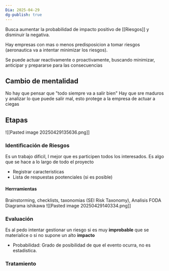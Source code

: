 ```yaml
---
Dia: 2025-04-29
dg-publish: true
---
```

Busca aumentar la probabilidad de impacto positivo de [[Riesgos]] y disminuir la negativa.

Hay empresas con mas o menos predisposicion a tomar riesgos (aeronautica va a intentar minimizar los riesgos).


Se puede actuar reactivamente o proactivamente, buscando minimizar, anticipar y prepararse para las consecuencias


## Cambio de mentalidad 
No hay que pensar que "todo siempre va a salir bien"
Hay que sre maduros y analizar lo que puede salir mal, esto protege a la empresa de actuar a ciegas

## Etapas 
![[Pasted image 20250429135636.png]]

### Identificación de Riesgos 
Es un trabajo dificil, l mejor que es participen todos los interesados. Es algo que se hace a lo largo de todo el proyecto
- Registrar caracteristicas 
- Lista de respuestas pootenciales (si es posible)
#### Herrramientas 
Brainstorming, checklists, taxonomias (SEI Risk Taxonomy), Analisis FODA
Diagrama ishikawa
![[Pasted image 20250429140334.png]]
### Evaluación 
Es al pedo intentar gestionar un riesgo si es muy **improbable** que se materialice o si no supone un alto **impacto**
- Probabilidad: Grado de posibilidad de que el evento ocurra, no es estadistica. 
### Tratamiento